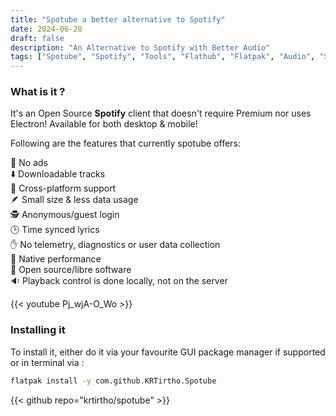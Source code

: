 ```yaml
---
title: "Spotube a better alternative to Spotify"
date: 2024-06-28
draft: false
description: "An Alternative to Spotify with Better Audio"
tags: ["Spotube", "Spotify", "Tools", "Flathub", "Flatpak", "Audio", "Streaming", "Linux"]
---
```

### What is it ?

It's an Open Source **Spotify** client that doesn't require Premium nor uses Electron! Available for both desktop & mobile!

Following are the features that currently spotube offers:

🚫 No ads<br>
⬇️ Downloadable tracks<br>
📱 Cross-platform support<br>
🪶 Small size & less data usage<br>
🕵️ Anonymous/guest login<br>
🕒 Time synced lyrics<br>
✋ No telemetry, diagnostics or user data collection<br>
🚀 Native performance<br>
📖 Open source/libre software<br>
🔉 Playback control is done locally, not on the server

{{< youtube Pj_wjA-O_Wo >}}

### Installing it

To install it, either do it via your favourite GUI package manager if supported or in terminal via :

```Bash
flatpak install -y com.github.KRTirtho.Spotube
```

{{< github repo="krtirtho/spotube" >}}

